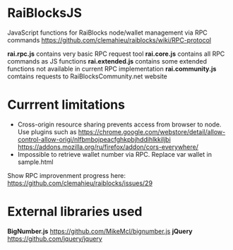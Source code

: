 # RaiBlocksJS
JavaScript functions for RaiBlocks node/wallet management via RPC commands
https://github.com/clemahieu/raiblocks/wiki/RPC-protocol

**rai.rpc.js** contains very basic RPC request tool
**rai.core.js** contains all RPC commands as JS functions
**rai.extended.js** contains some extended functions not available in current RPC implementation
**rai.community.js** comtains requests to RaiBlocksCommunity.net website

# Currrent limitations
* Cross-origin resource sharing prevents access from browser to node. Use plugins such as
  https://chrome.google.com/webstore/detail/allow-control-allow-origi/nlfbmbojpeacfghkpbjhddihlkkiljbi
  https://addons.mozilla.org/ru/firefox/addon/cors-everywhere/
* Impossible to retrieve wallet number via RPC. Replace var wallet in sample.html

Show RPC improvenment progress here:
https://github.com/clemahieu/raiblocks/issues/29

# External libraries used
**BigNumber.js** https://github.com/MikeMcl/bignumber.js
**jQuery** https://github.com/jquery/jquery
